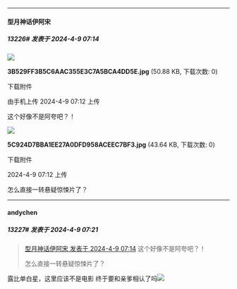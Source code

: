 ﻿
*****

####  型月神话伊阿宋  
##### 13226#       发表于 2024-4-9 07:14

<img src="https://img.saraba1st.com/forum/202404/09/071216j8yj8yosntg968o8.jpg" referrerpolicy="no-referrer">

<strong>3B529FF3B5C6AAC355E3C7A5BCA4DD5E.jpg</strong> (50.88 KB, 下载次数: 0)

下载附件

由手机上传
2024-4-9 07:12 上传

这个好像不是阿夸吧？！

<img src="https://img.saraba1st.com/forum/202404/09/071225mc72cquh4qud7dq6.jpg" referrerpolicy="no-referrer">

<strong>5C924D7BBA1EE27A0DFD958ACEEC7BF3.jpg</strong> (43.64 KB, 下载次数: 0)

下载附件

2024-4-9 07:12 上传

怎么直接一转悬疑惊悚片了？


*****

####  andychen  
##### 13227#       发表于 2024-4-9 07:21

<blockquote><a href="httphttps://bbs.saraba1st.com/2b/forum.php?mod=redirect&amp;goto=findpost&amp;pid=64531848&amp;ptid=2073604" target="_blank">型月神话伊阿宋 发表于 2024-4-9 07:14</a>
这个好像不是阿夸吧？！

怎么直接一转悬疑惊悚片了？</blockquote>
露比单白星，这里应该不是电影
终于要和亲爹相认了吗<img src="https://static.saraba1st.com/image/smiley/face2017/065.png" referrerpolicy="no-referrer">

